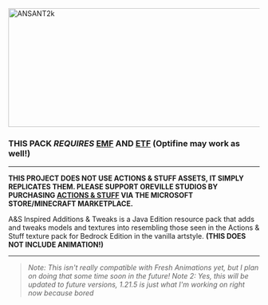 <img width="2048" height="238" alt="ANSANT2k" src="https://github.com/user-attachments/assets/4cc83e53-40bd-46cc-9ca0-b566c58e1a7e" />

### THIS PACK *REQUIRES* [EMF](https://modrinth.com/mod/entity-model-features "EMF") AND [ETF](https://modrinth.com/mod/entitytexturefeatures "ETF") (Optifine may work as well!)
------------

**THIS PROJECT DOES NOT USE ACTIONS & STUFF ASSETS, IT SIMPLY REPLICATES THEM. PLEASE SUPPORT OREVILLE STUDIOS BY PURCHASING [ACTIONS & STUFF](https://www.minecraft.net/en-us/marketplace/pdp/oreville-studios/actions--stuff-1.4/61c7a786-d7ad-49e0-a710-817121cd9795 "ACTIONS & STUFF") VIA THE MICROSOFT STORE/MINECRAFT MARKETPLACE.**

A&S Inspired Additions & Tweaks is a Java Edition resource pack that adds and tweaks models and textures into resembling those seen in the Actions & Stuff texture pack for Bedrock Edition in the vanilla artstyle. **(THIS DOES NOT INCLUDE ANIMATION!)**

------------

> *Note: This isn't really compatible with Fresh Animations yet, but I plan on doing that some time soon in the future!
Note 2: Yes, this will be updated to future versions, 1.21.5 is just what I'm working on right now because bored*

